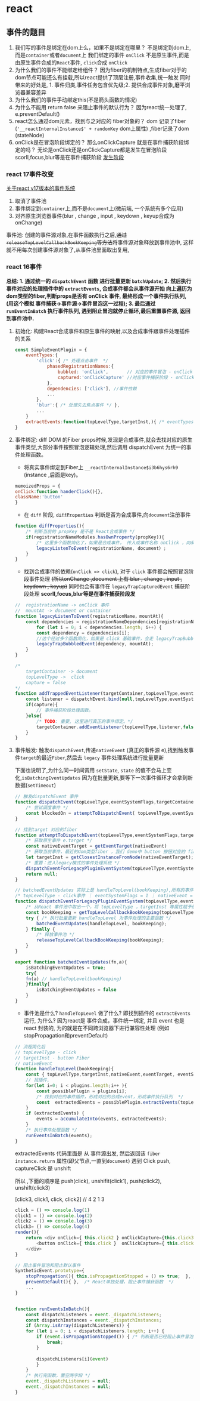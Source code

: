 # react

## 事件的题目

1. 我们写的事件是绑定在dom上么，如果不是绑定在哪里？
    不是绑定到dom上, 而是`container`或者`document`上
    我们绑定的事件 `onClick` 不是原生事件,而是由原生事件合成的`React`事件, `click`合成 `onClick`
2. 为什么我们的事件不能绑定给组件？
    <!-- 1. 防止事件直接绑定在dom上,造成不可控。
    2. 提供全浏览器一致的事件系统,磨平差异 (不需要跨浏览器单独处理兼容问题，交给React底层统一处理比如 `stopPropagation`和`preventDefault`等方法) -->
    因为fiber的机制特点,生成fiber对于的dom节点可能还么有挂载,所以react提供了顶层注册,事件收集,统一触发
    同时带来的好处是, 1. 事件归类,事件任务包含优先级;2. 提供合成事件对象,磨平浏览器兼容差异
3. 为什么我们的事件手动绑定this(不是箭头函数的情况)
4. 为什么不能用 return false 来阻止事件的默认行为？
    因为react统一处理了, e.preventDefault()
5. react怎么通过dom元素，找到与之对应的 fiber对象的？
    dom 记录了fiber (`'__reactInternalInstance$' + randomKey` dom上属性) ,fiber记录了dom (stateNode)
6. onClick是在冒泡阶段绑定的？ 那么onClickCapture 就是在事件捕获阶段绑定的吗？
    无论是onClick还是onClickCapture都是发生在冒泡阶段
    scorll,focus,blur等是在事件捕获阶段 [发生阶段](###react16事件)

### react 17事件改变

[关于react v17版本的事件系统](https://juejin.cn/post/6955636911214067720#heading-29)

1. 取消了事件池
2. 事件绑定到`container`上,而不是`document`上(微前端, 一个系统有多个应用)
3. 对齐原生浏览器事件(blur , change , input , keydown , keyup合成为onChange)

事件池: 创建的事件源对象,在事件函数执行之后,~~通过`releaseTopLevelCallbackBookKeeping`等方法~~将事件源对象释放到事件池中,
这样就不用每次创建事件源对象了,从事件池里面取出复用,

### react 16事件

**总结: 1. 通过统一的 `dispatchEvent` 函数 进行批量更新 `batchUpdate`; 2. 然后执行事件对应的处理插件中的 `extractEvents`, 合成事件都会从事件源开始 向上遍历为dom类型的fiber,判断props是否有 onClick 事件, 最终形成一个事件执行队列, (用这个模拟 事件捕获->事件源->事件冒泡这一过程); 3. 最后通过 `runEventInBatch` 执行事件队列, 遇到阻止冒泡就停止循环,最后重置事件源, 返回到事件池中.**

1. 初始化: 构建React合成事件和原生事件的映射,以及合成事件跟事件处理插件的关系

    ```js
    const SimpleEventPlugin = {
        eventTypes:{ 
            'click':{ /* 处理点击事件  */
                phasedRegistrationNames:{
                    bubbled: 'onClick',       // 对应的事件冒泡 - onClick 
                    captured:'onClickCapture' //对应事件捕获阶段 - onClickCapture
                },
                dependencies: ['click'], //事件依赖
                ...
            },
            'blur':{ /* 处理失去焦点事件 */ },
            ...
        }
        extractEvents:function(topLevelType,targetInst,){ /* eventTypes 里面的事件对应的统一事件处理函数，接下来会重点讲到 */ }
    }
    ```

2. 事件绑定: diff DOM 的Fiber props时候,发现是合成事件,就会去找对应的原生事件类型,大部分事件按照冒泡逻辑处理,然后调用 dispatchEvent 为统一的事件处理函数。
    * 将真实事件绑定到Fiber上 `__reactInternalInstance$i3b6hys6rh9` (instance ,后面是key)。

    ```js
    memoizedProps = {
    onClick:function handerClick(){},
    className:'button'
    }
    ```

    * 在 `diff` 阶段, ~~`diffProperties`~~ 判断是否为合成事件,向`document`注册事件

    ```js
    function diffProperties(){
        /* 判断当前的 propKey 是不是 React合成事件 */
        if(registrationNameModules.hasOwnProperty(propKey)){
            /* 这里多个函数简化了，如果是合成事件， 传入成事件名称 onClick ，向document注册事件  */
            legacyListenToEvent(registrationName, document）;
        }
    }
    ```

    * 找到合成事件的依赖(`onClick => click`), 对于 `click` 事件都会按照冒泡阶段事件处理 ~~(所以onChange ,document 上有 blur , change , input , keydown , keyup)~~ 同时也会有事件在 `legacyTrapCapturedEvent` 捕获阶段处理 **scorll,focus,blur等是在事件捕获阶段发**

    ```js
    //  registrationName -> onClick 事件
    //  mountAt -> document or container
    function legacyListenToEvent(registrationName，mountAt){
        const dependencies = registrationNameDependencies[registrationName]; // 根据 onClick 获取  onClick 依赖的事件数组 [ 'click' ]。
            for (let i = 0; i < dependencies.length; i++) {
            const dependency = dependencies[i];
            //这个经过多个函数简化，如果是 click 基础事件，会走 legacyTrapBubbledEvent ,而且都是按照冒泡处理
            legacyTrapBubbledEvent(dependency, mountAt);
        }
    }

    /*
        targetContainer -> document
        topLevelType ->  click
        capture = false
    */
    function addTrappedEventListener(targetContainer,topLevelType,eventSystemFlags,capture){
        const listener = dispatchEvent.bind(null,topLevelType,eventSystemFlags,targetContainer) 
        if(capture){
            // 事件捕获阶段处理函数。
        }else{
            /* TODO: 重要, 这里进行真正的事件绑定。*/
            targetContainer.addEventListener(topLevelType,listener,false) // document.addEventListener('click',listener,false)
        }
    }

    ```

3. 事件触发: 触发`dispatchEvent`,传递`nativeEvent` (真正的事件源 e),找到触发事件`target`的最近`Fiber`,然后去 `legacy` 事件处理系统进行批量更新

    下面也说明了,为什么同一时间调用 `setState`, `state` 的值不会马上变化,`isBatchingEventUpdates` 因为在批量更新,要等下一次事件循环才会拿到新数据(`setTimeout`)

    ```js
    // 触发dispatchEvent 事件
    function dispatchEvent(topLevelType,eventSystemFlags,targetContainer,nativeEvent){
        /* 尝试调度事件 */
        const blockedOn = attemptToDispatchEvent( topLevelType,eventSystemFlags, targetContainer, nativeEvent);
    }

    // 找到target 对应的fiber
    function attemptToDispatchEvent(topLevelType,eventSystemFlags,targetContainer,nativeEvent){
        /* 获取原生事件 e.target */
        const nativeEventTarget = getEventTarget(nativeEvent)
        /* 获取当前事件，最近的dom类型fiber ，我们 demo中 button 按钮对应的 fiber */
        let targetInst = getClosestInstanceFromNode(nativeEventTarget); 
        /* 重要：进入legacy模式的事件处理系统 */
        dispatchEventForLegacyPluginEventSystem(topLevelType,eventSystemFlags,nativeEvent,targetInst,);
        return null;
    }

    // batchedEventUpdates 实际上是 handleTopLevel(bookKeeping),所有的事件都是在这里面执行(对同一个数据的更新) js是单线程 此时调用两次setState, 是同一次事件循环,所以打印出的 state值是一样的
    /* topLevelType - click事件 ｜ eventSystemFlags = 1 ｜ nativeEvent = 事件源对象  ｜ targetInst = 元素对应的fiber对象  */
    function dispatchEventForLegacyPluginEventSystem(topLevelType,eventSystemFlags,nativeEvent,targetInst){
        /* 从React 事件池中取出一个，将 topLevelType ，targetInst 等属性赋予给事件  */
        const bookKeeping = getTopLevelCallbackBookKeeping(topLevelType,nativeEvent,targetInst,eventSystemFlags);
        try { /* 执行批量更新 handleTopLevel 为事件处理的主要函数 */
            batchedEventUpdates(handleTopLevel, bookKeeping);
        } finally {
            /* 释放事件池 */  
            releaseTopLevelCallbackBookKeeping(bookKeeping);
        }
    }

    export function batchedEventUpdates(fn,a){
        isBatchingEventUpdates = true;
        try{
        fn(a) // handleTopLevel(bookKeeping)
        }finally{
            isBatchingEventUpdates = false
        }
    }

    ```

    * 事件池是什么? `handleTopLevel` 做了什么?
    即找到插件的 `extractEvents` 运行, 为什么?  因为react是 事件合成，事件统一绑定, 并且 event 也是 react 封装的, 为的就是在不同跨浏览器下进行兼容性处理 (例如stopPropagation和preventDefault)

    ```js
    // 流程简化后 
    // topLevelType - click  
    // targetInst - button Fiber
    // nativeEvent
    function handleTopLevel(bookKeeping){
        const { topLevelType,targetInst,nativeEvent,eventTarget, eventSystemFlags} = bookKeeping
        // 找插件,
        for(let i=0; i < plugins.length;i++ ){
            const possiblePlugin = plugins[i];
            /* 找到对应的事件插件，形成对应的合成event，形成事件执行队列  */
            const  extractedEvents = possiblePlugin.extractEvents(topLevelType,targetInst,nativeEvent,eventTarget,eventSystemFlags)  
        }
        if (extractedEvents) {
            events = accumulateInto(events, extractedEvents);
        }
        /* 执行事件处理函数 */
        runEventsInBatch(events);
    }

    ```

    extractedEvents 代码里面是 从 事件源出发, 然后返回该 `fiber` `instance.return` 属性(即父节点,一直到`document`) 遇到 Click push, captureClick 是 unshift

    所以 ,下面的顺序是 push(click), unshifit(click1), push(click2), unshift(click3)

    [click3, click1, click, click2] // 4 2 1 3

    ```js
    click = () => console.log(1)
    click1 = () => console.log(2)
    click2 = () => console.log(3) 
    click3= () => console.log(4)
    render(){
        return <div onClick={ this.click2 } onClickCapture={this.click3}  > 
            <button onClick={ this.click }  onClickCapture={ this.click1  }  className="button" >点击</button>
        </div>
    }

    ```

    ```js
    // 阻止事件冒泡和阻止默认事件
    SyntheticEvent.prototype={
        stopPropagation(){ this.isPropagationStopped = () => true;  }, /* React单独处理，阻止事件冒泡函数 */
        preventDefault(){ },  /* React单独处理，阻止事件捕获函数  */
        ...
    }


    function runEventsInBatch(){
        const dispatchListeners = event._dispatchListeners;
        const dispatchInstances = event._dispatchInstances;
        if (Array.isArray(dispatchListeners)) {
        for (let i = 0; i < dispatchListeners.length; i++) {
            if (event.isPropagationStopped()) { /* 判断是否已经阻止事件冒泡 */
                break;
            }
            
            dispatchListeners[i](event)
            }
        }
        /* 执行完函数，置空两字段 */
        event._dispatchListeners = null;
        event._dispatchInstances = null;
    }

    ```
